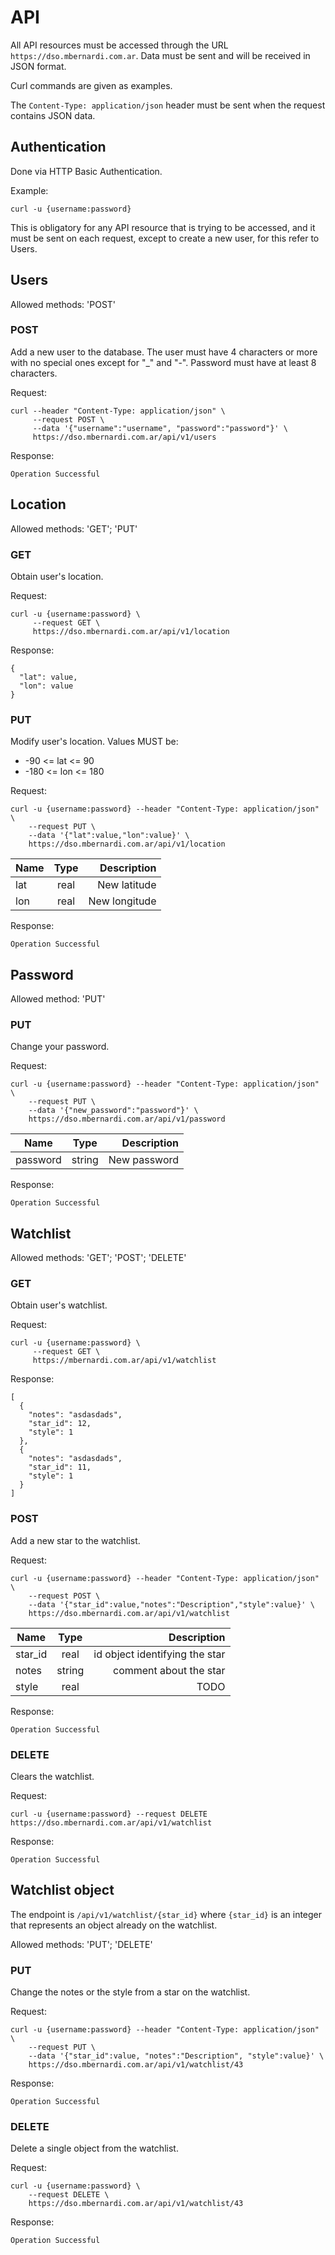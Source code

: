 # API

All API resources must be accessed through the URL
`https://dso.mbernardi.com.ar`. Data must be sent and will be received in JSON
format.

Curl commands are given as examples.

The `Content-Type: application/json` header must be sent when the request
contains JSON data.

## Authentication

Done via HTTP Basic Authentication.

Example:

```
curl -u {username:password}
```

This is obligatory for any API resource that is trying to be accessed, and it
must be sent on each request, except to create a new user, for this refer to
Users.

## Users

Allowed methods: 'POST'

### POST

Add a new user to the database. The user must have 4 characters or more with no
special ones except for "_" and "-". Password must have at least 8 characters.

Request:

```
curl --header "Content-Type: application/json" \
     --request POST \
     --data '{"username":"username", "password":"password"}' \
     https://dso.mbernardi.com.ar/api/v1/users
```

Response:

```
Operation Successful
```

## Location

Allowed methods: 'GET'; 'PUT'

### GET

Obtain user's location.

Request:

```
curl -u {username:password} \
     --request GET \
     https://dso.mbernardi.com.ar/api/v1/location
```

Response:

```
{
  "lat": value,
  "lon": value
}
```

### PUT

Modify user's location. Values MUST be:

- -90 <= lat <= 90
- -180 <= lon <= 180

Request:

```
curl -u {username:password} --header "Content-Type: application/json" \
    --request PUT \
    --data '{"lat":value,"lon":value}' \
    https://dso.mbernardi.com.ar/api/v1/location
```

| Name | Type | Description |
| --- |:---:| ---:|
| lat | real | New latitude |
| lon | real | New longitude |


Response:

```
Operation Successful
```

## Password

Allowed method: 'PUT'

### PUT

Change your password.

Request:

```
curl -u {username:password} --header "Content-Type: application/json" \
    --request PUT \
    --data '{"new_password":"password"}' \
    https://dso.mbernardi.com.ar/api/v1/password
```

| Name | Type | Description |
| --- |:---:| ---:|
| password      | string | New password |

Response:

```
Operation Successful
```

## Watchlist

Allowed methods: 'GET'; 'POST'; 'DELETE'

### GET

Obtain user's watchlist.

Request:

```
curl -u {username:password} \
     --request GET \
     https://mbernardi.com.ar/api/v1/watchlist
```

Response:

```
[
  {
    "notes": "asdasdads",
    "star_id": 12,
    "style": 1
  },
  {
    "notes": "asdasdads",
    "star_id": 11,
    "style": 1
  }
]
```

### POST

Add a new star to the watchlist.

Request:

```
curl -u {username:password} --header "Content-Type: application/json" \
    --request POST \
    --data '{"star_id":value,"notes":"Description","style":value}' \
    https://dso.mbernardi.com.ar/api/v1/watchlist
```

| Name | Type | Description |
| --- |:---:| ---:|
| star_id     | real | id object identifying the star |
| notes      | string     | comment about the star |
| style      | real     |   TODO |

Response:

```
Operation Successful
```

### DELETE

Clears the watchlist.

Request:
```
curl -u {username:password} --request DELETE https://dso.mbernardi.com.ar/api/v1/watchlist
```

Response:

```
Operation Successful
```

## Watchlist object

The endpoint is `/api/v1/watchlist/{star_id}` where `{star_id}` is an integer
that represents an object already on the watchlist.

Allowed methods: 'PUT'; 'DELETE'

### PUT

Change the notes or the style from a star on the watchlist.

Request:

```
curl -u {username:password} --header "Content-Type: application/json" \
    --request PUT \
    --data '{"star_id":value, "notes":"Description", "style":value}' \
    https://dso.mbernardi.com.ar/api/v1/watchlist/43
```

Response:

```
Operation Successful
```

### DELETE

Delete a single object from the watchlist.

Request:

```
curl -u {username:password} \
    --request DELETE \
    https://dso.mbernardi.com.ar/api/v1/watchlist/43
```

Response:

```
Operation Successful
```
